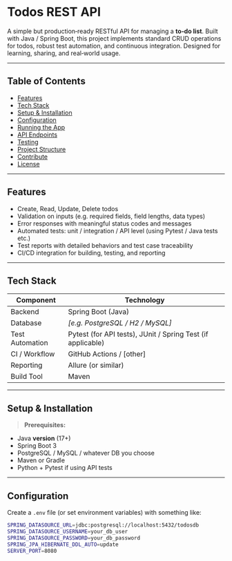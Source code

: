 # Todos REST API

A simple but production‑ready RESTful API for managing a **to‑do list**. Built with Java / Spring Boot, this project implements standard CRUD operations for todos, robust test automation, and continuous integration. Designed for learning, sharing, and real‑world usage.

---

## Table of Contents

- [Features](#features)  
- [Tech Stack](#tech-stack)  
- [Setup & Installation](#setup--installation)  
- [Configuration](#configuration)  
- [Running the App](#running-the-app)  
- [API Endpoints](#api-endpoints)  
- [Testing](#testing)  
- [Project Structure](#project-structure)  
- [Contribute](#contribute)  
- [License](#license)

---

## Features

- Create, Read, Update, Delete todos  
- Validation on inputs (e.g. required fields, field lengths, data types)  
- Error responses with meaningful status codes and messages  
- Automated tests: unit / integration / API level (using Pytest / Java tests etc.)  
- Test reports with detailed behaviors and test case traceability  
- CI/CD integration for building, testing, and reporting  

---

## Tech Stack

| Component | Technology |
|-----------|------------|
| Backend | Spring Boot (Java) |
| Database | *[e.g. PostgreSQL / H2 / MySQL]* |
| Test Automation | Pytest (for API tests), JUnit / Spring Test (if applicable) |
| CI / Workflow | GitHub Actions / [other] |
| Reporting | Allure (or similar) |
| Build Tool | Maven |

---

## Setup & Installation

> **Prerequisites:**

- Java **version** (17+)
- Spring Boot 3
- PostgreSQL / MySQL / whatever DB you choose  
- Maven or Gradle  
- Python + Pytest if using API tests  

---

## Configuration

Create a `.env` file (or set environment variables) with something like:

```bash
SPRING_DATASOURCE_URL=jdbc:postgresql://localhost:5432/todosdb
SPRING_DATASOURCE_USERNAME=your_db_user
SPRING_DATASOURCE_PASSWORD=your_db_password
SPRING_JPA_HIBERNATE_DDL_AUTO=update
SERVER_PORT=8080
